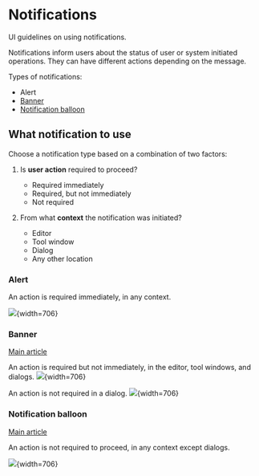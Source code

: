 <!-- Copyright 2000-2024 JetBrains s.r.o. and contributors. Use of this source code is governed by the Apache 2.0 license. -->

# Notifications

<link-summary>UI guidelines on using notifications.</link-summary>

Notifications inform users about the status of user or system initiated operations. They can have different actions depending on the message.

Types of notifications:

- Alert
- [Banner](banner.md)
- [Notification balloon](balloon.md)

## What notification to use

Choose a notification type based on a combination of two factors:

1. Is **user action** required to proceed?
    - Required immediately
    - Required, but not immediately
    - Not required

2. From what **context** the notification was initiated?
    - Editor
    - Tool window
    - Dialog
    - Any other location


### Alert
An action is required immediately, in any context.

![](notification_type_alert.png){width=706}

### Banner
[Main article](banner.md)

An action is required but not immediately, in the editor, tool windows, and dialogs.
![](notification_type_banner_action_required_editor.png){width=706}

An action is not required in a dialog.
![](notification_type_banner_action_required_dialog.png){width=706}

### Notification balloon
[Main article](balloon.md)

An action is not required to proceed, in any context except dialogs.

![](notification_type_balloon_action_not_required.png){width=706}
